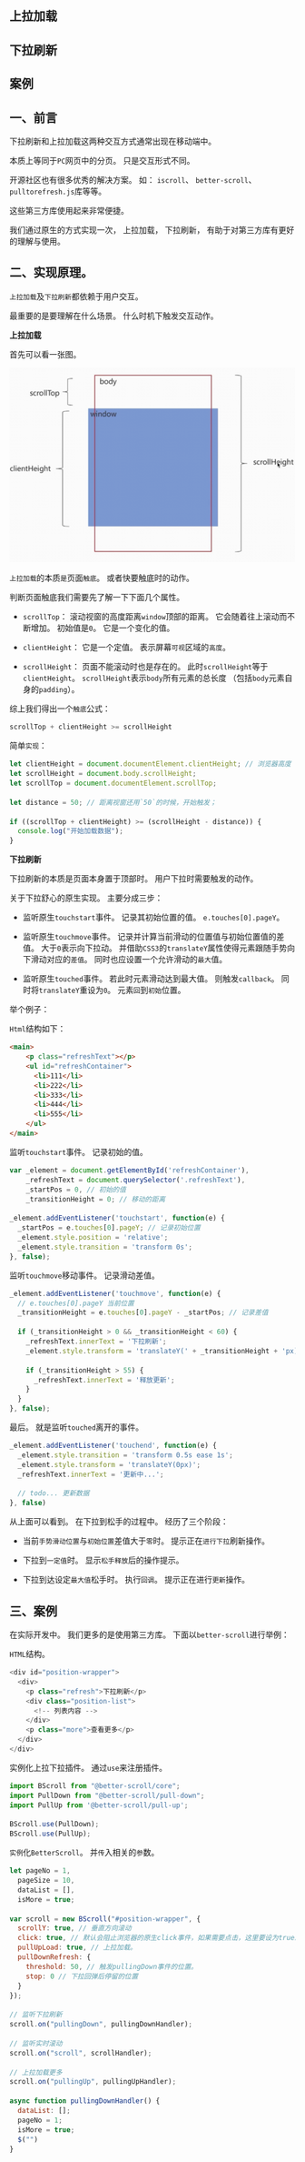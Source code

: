 ## 上拉加载
## 下拉刷新
## 案例

## 一、前言

下拉刷新和上拉加载这两种交互方式通常出现在移动端中。

本质上等同于`PC`网页中的分页。
只是交互形式不同。

开源社区也有很多优秀的解决方案。
如：
`iscroll`、
`better-scroll`、
`pulltorefresh.js`库等等。

这些第三方库使用起来非常便捷。

我们通过原生的方式实现一次，
上拉加载，
下拉刷新，
有助于对第三方库有更好的理解与使用。

## 二、实现原理。

`上拉加载`及`下拉刷新`都依赖于用户交互。

最重要的是要理解在什么场景。
什么时机下触发交互动作。

**上拉加载**

首先可以看一张图。

![上拉加载](../images/js/上拉加载下拉刷新/1.png)

`上拉加载`的本质`是`页面`触底`。
或者快要触底时的动作。

判断页面触底我们需要先了解一下下面几个属性。

- `scrollTop`：
滚动视窗的高度距离`window`顶部的距离。
它会随着往上滚动而不断增加。
初始值是`0`。
它是一个变化的值。

- `clientHeight`：
它是一个定值。
表示屏幕`可视`区域的`高度`。

- `scrollHeight`：
页面不能滚动时也是存在的。
此时`scrollHeight`等于`clientHeight`。
`scrollHeight`表示`body`所有元素的总长度
（包括`body`元素自身的`padding`）。

综上我们得出一个`触底`公式：
```js
scrollTop + clientHeight >= scrollHeight
```
简单`实现`：
```js
let clientHeight = document.documentElement.clientHeight; // 浏览器高度
let scrollHeight = document.body.scrollHeight;
let scrollTop = document.documentElement.scrollTop;

let distance = 50; // 距离视窗还用`50`的时候，开始触发；

if ((scrollTop + clientHeight) >= (scrollHeight - distance)) {
  console.log("开始加载数据");
}
```

**下拉刷新**

下拉刷新的本质是页面本身置于顶部时。
用户下拉时需要触发的动作。

关于下拉舒心的原生实现。
主要分成三步：

- 监听原生`touchstart`事件。
记录其初始位置的值。
`e.touches[0].pageY`。

- 监听原生`touchmove`事件。
记录并计算当前滑动的位置值与初始位置值的差值。
大于`0`表示向下拉动。
并借助`CSS3`的`translateY`属性使得元素跟随手势向下滑动对应的`差值`。
同时也应设置一个允许滑动的`最大`值。

- 监听原生`touched`事件。
若此时元素滑动达到最大值。
则触发`callback`。
同时将`translateY`重设为`0`。
元素`回`到`初始`位置。

举个例子：

`Html`结构如下：
```html
<main>
    <p class="refreshText"></p>
    <ul id="refreshContainer">
      <li>111</li>
      <li>222</li>
      <li>333</li>
      <li>444</li>
      <li>555</li>
    </ul>
</main>
```
监听`touchstart`事件。
记录初始的值。
```js
var _element = document.getElementById('refreshContainer'),
    _refreshText = document.querySelector('.refreshText'),
    _startPos = 0, // 初始的值
    _transitionHeight = 0; // 移动的距离

_element.addEventListener('touchstart', function(e) {
  _startPos = e.touches[0].pageY; // 记录初始位置
  _element.style.position = 'relative';
  _element.style.transition = 'transform 0s';
}, false);
```
监听`touchmove`移动事件。
记录滑动差值。
```js
_element.addEventListener('touchmove', function(e) {
  // e.touches[0].pageY 当前位置
  _transitionHeight = e.touches[0].pageY - _startPos; // 记录差值

  if (_transitionHeight > 0 && _transitionHeight < 60) {
    _refreshText.innerText = '下拉刷新';
    _element.style.transform = 'translateY(' + _transitionHeight + 'px)';

    if (_transitionHeight > 55) {
      _refreshText.innerText = '释放更新';
    }
  }
}, false);
```
最后。
就是监听`touched`离开的事件。
```js
_element.addEventListener('touchend', function(e) {
  _element.style.transition = 'transform 0.5s ease 1s';
  _element.style.transform = 'translateY(0px)';
  _refreshText.innerText = '更新中...';

  // todo... 更新数据
}, false)
```
从上面可以看到。
在下拉到松手的过程中。
经历了三个阶段：

- 当前`手势滑动位置`与`初始位置`差值大于`零`时。
提示正在`进行下拉`刷新操作。

- 下拉到`一定值`时。
显示`松手释放`后的操作提示。

- 下拉到达设定`最大值`松手时。
执行`回调`。
提示正在进行`更新`操作。

## 三、案例

在实际开发中。
我们更多的是使用第三方库。
下面以`better-scroll`进行举例：

`HTML`结构。
```js
<div id="position-wrapper">
  <div>
    <p class="refresh">下拉刷新</p>
    <div class="position-list">
      <!-- 列表内容 -->
    </div>
    <p class="more">查看更多</p>
  </div>
</div>
```
实例化上拉下拉插件。
通过`use`来注册插件。
```js
import BScroll from "@better-scroll/core";
import PullDown from "@better-scroll/pull-down";
import PullUp from '@better-scroll/pull-up';

BScroll.use(PullDown);
BScroll.use(PullUp);
```
`实例`化`BetterScroll`。
并`传`入相关的`参`数。
```js
let pageNo = 1,
  pageSize = 10,
  dataList = [],
  isMore = true;

var scroll = new BScroll("#position-wrapper", {
  scrollY: true, // 垂直方向滚动
  click: true, // 默认会阻止浏览器的原生click事件，如果需要点击，这里要设为true。
  pullUpLoad: true, // 上拉加载。
  pullDownRefresh: {
    threshold: 50, // 触发pullingDown事件的位置。
    stop: 0 // 下拉回弹后停留的位置
  }
});

// 监听下拉刷新
scroll.on("pullingDown", pullingDownHandler);

// 监听实时滚动
scroll.on("scroll", scrollHandler);

// 上拉加载更多
scroll.on("pullingUp", pullingUpHandler);

async function pullingDownHandler() {
  dataList: [];
  pageNo = 1;
  isMore = true;
  $("")
}

```









